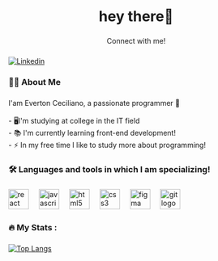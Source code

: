 <h1 align="center">hey there👋</h1>

###

<p align="center">Connect with me!</p>

###




[![Linkedin](	https://img.shields.io/badge/LinkedIn-0077B5?style=for-the-badge&logo=linkedin&logoColor=white)](https://www.linkedin.com/in/evertonceciliano)

###

<h3 align="left">👩‍💻  About Me</h3>

###

<p align="left">I'am Everton Ceciliano, a passionate programmer 👋<br><br>- 🖥️I'm studying at college in the IT field<br>- 📚 I'm currently learning front-end development!<br>- ⚡ In my free time I like to study more about programming!</p>

###

<h3 align="left">🛠 Languages and tools in which I am specializing!</h3>

###

<div align="left">
  <img src="https://cdn.jsdelivr.net/gh/devicons/devicon/icons/react/react-original.svg" height="40" alt="react logo"  />
  <img width="12" />
  <img src="https://cdn.jsdelivr.net/gh/devicons/devicon/icons/javascript/javascript-original.svg" height="40" alt="javascript logo"  />
  <img width="12" />
  <img src="https://cdn.jsdelivr.net/gh/devicons/devicon/icons/html5/html5-original.svg" height="40" alt="html5 logo"  />
  <img width="12" />
  <img src="https://cdn.jsdelivr.net/gh/devicons/devicon/icons/css3/css3-original.svg" height="40" alt="css3 logo"  />
  <img width="12" />
  <img src="https://cdn.jsdelivr.net/gh/devicons/devicon/icons/figma/figma-original.svg" height="40" alt="figma logo"  />
  <img width="12" />
  <img src="https://cdn.jsdelivr.net/gh/devicons/devicon/icons/git/git-original.svg" height="40" alt="git logo"  />
</div>

###

<h3 align="left">🔥   My Stats :</h3>

###

[![Top Langs](https://github-readme-stats.vercel.app/api/top-langs/?username=evertonceciliano)](https://github.com/evertonceciliano/github-readme-stats)
